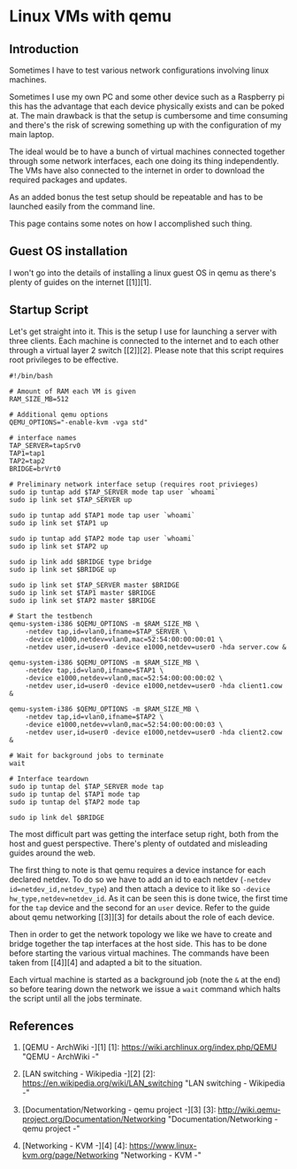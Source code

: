 # Linux VMs with qemu

## Introduction

Sometimes I have to test various network configurations involving linux
machines.

Sometimes I use my own PC and some other device such as a Raspberry pi this has
the advantage that each device physically exists and can be poked at.
The main drawback is that the setup is cumbersome and time consuming and there's
the risk of screwing something up with the configuration of my main laptop.

The ideal would be to have a bunch of virtual machines connected together
through some network interfaces, each one doing its thing independently.
The VMs have also connected to the internet in order to download the required
packages and updates.

As an added bonus the test setup should be repeatable and has to be launched
easily from the command line.

This page contains some notes on how I accomplished such thing.

## Guest OS installation

I won't go into the details of installing a linux guest OS in qemu as there's
plenty of guides on the internet [\[1\]][1].

## Startup Script

Let's get straight into it. This is the setup I use for launching a server with
three clients. Each machine is connected to the internet and to each other
through a virtual layer 2 switch [\[2\]][2]. Please note that this script requires root
privileges to be effective.

	#!/bin/bash

	# Amount of RAM each VM is given
	RAM_SIZE_MB=512

	# Additional qemu options
	QEMU_OPTIONS="-enable-kvm -vga std"

	# interface names
	TAP_SERVER=tapSrv0
	TAP1=tap1
	TAP2=tap2
	BRIDGE=brVrt0

	# Preliminary network interface setup (requires root privieges)
	sudo ip tuntap add $TAP_SERVER mode tap user `whoami`
	sudo ip link set $TAP_SERVER up

	sudo ip tuntap add $TAP1 mode tap user `whoami`
	sudo ip link set $TAP1 up

	sudo ip tuntap add $TAP2 mode tap user `whoami`
	sudo ip link set $TAP2 up

	sudo ip link add $BRIDGE type bridge
	sudo ip link set $BRIDGE up

	sudo ip link set $TAP_SERVER master $BRIDGE
	sudo ip link set $TAP1 master $BRIDGE
	sudo ip link set $TAP2 master $BRIDGE

	# Start the testbench
	qemu-system-i386 $QEMU_OPTIONS -m $RAM_SIZE_MB \
		-netdev tap,id=vlan0,ifname=$TAP_SERVER \
		-device e1000,netdev=vlan0,mac=52:54:00:00:00:01 \
		-netdev user,id=user0 -device e1000,netdev=user0 -hda server.cow &

	qemu-system-i386 $QEMU_OPTIONS -m $RAM_SIZE_MB \
		-netdev tap,id=vlan0,ifname=$TAP1 \
		-device e1000,netdev=vlan0,mac=52:54:00:00:00:02 \
		-netdev user,id=user0 -device e1000,netdev=user0 -hda client1.cow &

	qemu-system-i386 $QEMU_OPTIONS -m $RAM_SIZE_MB \
		-netdev tap,id=vlan0,ifname=$TAP2 \
		-device e1000,netdev=vlan0,mac=52:54:00:00:00:03 \
		-netdev user,id=user0 -device e1000,netdev=user0 -hda client2.cow &

	# Wait for background jobs to terminate
	wait

	# Interface teardown
	sudo ip tuntap del $TAP_SERVER mode tap
	sudo ip tuntap del $TAP1 mode tap
	sudo ip tuntap del $TAP2 mode tap

	sudo ip link del $BRIDGE

The most difficult part was getting the interface setup right, both from the
host and guest perspective. There's plenty of outdated and misleading guides
around the web.

The first thing to note is that qemu requires a device instance for each
declared netdev. To do so we have to add an id to each netdev
(`-netdev id=netdev_id,netdev_type`) and then attach a device to it like so
`-device hw_type,netdev=netdev_id`. As it can be seen this is done twice, the
first time for the `tap` device and the second for an `user` device. Refer to
the guide about qemu networking [\[3\]][3] for details about the role of each
device.

Then in order to get the network topology we like we have to create and bridge
together the tap interfaces at the host side. This has to be done before
starting the various virtual machines. The commands have been taken from
[\[4\]][4] and adapted a bit to the situation.

Each virtual machine is started as a background job (note the `&` at the end)
so before tearing down the network we issue a `wait` command which halts the
script until all the jobs terminate.

## References

1. [QEMU - ArchWiki -][1]
[1]: https://wiki.archlinux.org/index.php/QEMU "QEMU - ArchWiki -"

2. [LAN switching - Wikipedia -][2]
[2]: https://en.wikipedia.org/wiki/LAN_switching "LAN switching - Wikipedia -"

3. [Documentation/Networking - qemu project -][3]
[3]: http://wiki.qemu-project.org/Documentation/Networking "Documentation/Networking - qemu project -"

4. [Networking - KVM -][4]
[4]: https://www.linux-kvm.org/page/Networking "Networking - KVM -"

